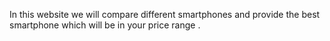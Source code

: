 In this website we will compare different smartphones and provide the best smartphone which will be in your price range .
